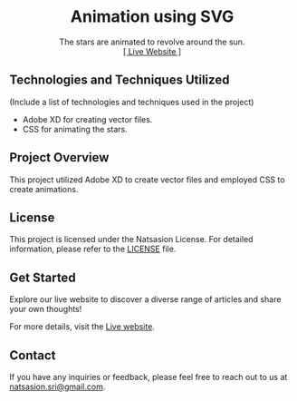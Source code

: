 <h1 align="center">Animation using SVG</h1>
<p align="center">
 The stars are animated to revolve around the sun.
    <br>
    <a href="https://article-blog-website.onrender.com/index">[ Live Website ]</a>
</p>

## Technologies and Techniques Utilized

(Include a list of technologies and techniques used in the project)

- Adobe XD for creating vector files.
- CSS for animating the stars.

## Project Overview

This project utilized Adobe XD to create vector files and employed CSS to create animations.

## License

This project is licensed under the Natsasion License. For detailed information, please refer to the [LICENSE](LICENSE.md) file.

## Get Started

Explore our live website to discover a diverse range of articles and share your own thoughts!

For more details, visit the [Live website](https://article-blog-website.onrender.com/index).

## Contact

If you have any inquiries or feedback, please feel free to reach out to us at [natsasion.sri@gmail.com](mailto:natsasion.sri@gmail.com).
